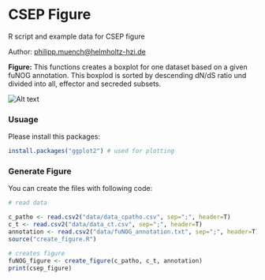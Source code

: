 # CSEP Figure
R script and example data for CSEP figure

Author: philipp.muench@helmholtz-hzi.de

**Figure:**
This functions creates a boxplot for one dataset based on a given fuNOG annotation. 
This boxplod is sorted by descending dN/dS ratio und divided into all, effector and secreded subsets.  

![Alt text](figure.jpeg?raw=true "dN/dS ratio as a function of the log10 p-value")

### Usuage ###
Please install this packages:
```R
install.packages("ggplot2") # used for plotting
```

### Generate Figure ###
You can create the files with following code:

```R
# read data

c_patho <- read.csv2("data/data_cpatho.csv", sep=";", header=T)
c_t <- read.csv2("data/data_ct.csv", sep=";", header=T)
annotation <- read.csv2("data/fuNOG_annotation.txt", sep=";", header=T)
source("create_figure.R")

# creates figure
fuNOG_figure <- create_figure(c_patho, c_t, annotation)
print(csep_figure)
```